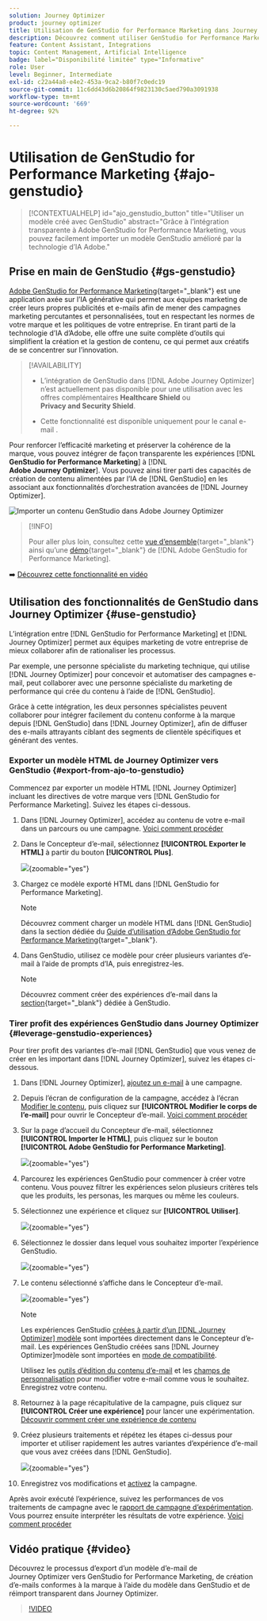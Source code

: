 ```yaml
---
solution: Journey Optimizer
product: journey optimizer
title: Utilisation de GenStudio for Performance Marketing dans Journey Optimizer
description: Découvrez comment utiliser GenStudio for Performance Marketing dans Journey Optimizer
feature: Content Assistant, Integrations
topic: Content Management, Artificial Intelligence
badge: label="Disponibilité limitée" type="Informative"
role: User
level: Beginner, Intermediate
exl-id: c22a44a8-e4e2-453a-9ca2-b80f7c0edc19
source-git-commit: 11c6dd43d6b20864f9823130c5aed790a3091938
workflow-type: tm+mt
source-wordcount: '669'
ht-degree: 92%

---
```


# Utilisation de GenStudio for Performance Marketing {#ajo-genstudio}

>[!CONTEXTUALHELP]
>id="ajo_genstudio_button"
>title="Utiliser un modèle créé avec GenStudio"
>abstract="Grâce à l’intégration transparente à Adobe GenStudio for Performance Marketing, vous pouvez facilement importer un modèle GenStudio amélioré par la technologie d’IA Adobe."

## Prise en main de GenStudio {#gs-genstudio}

[Adobe GenStudio for Performance Marketing](https://experienceleague.adobe.com/fr/docs/genstudio-for-performance-marketing/user-guide/home){target="_blank"} est une application axée sur l’IA générative qui permet aux équipes marketing de créer leurs propres publicités et e-mails afin de mener des campagnes marketing percutantes et personnalisées, tout en respectant les normes de votre marque et les politiques de votre entreprise. En tirant parti de la technologie d’IA d’Adobe, elle offre une suite complète d’outils qui simplifient la création et la gestion de contenu, ce qui permet aux créatifs de se concentrer sur l’innovation.

>[!AVAILABILITY]
>
>* L’intégration de GenStudio dans [!DNL Adobe Journey Optimizer] n’est actuellement pas disponible pour une utilisation avec les offres complémentaires **Healthcare Shield** ou **Privacy and Security Shield**.
>
>* Cette fonctionnalité est disponible uniquement pour le canal e-mail .

Pour renforcer l’efficacité marketing et préserver la cohérence de la marque, vous pouvez intégrer de façon transparente les expériences [!DNL **GenStudio for Performance Marketing**] à [!DNL **Adobe Journey Optimizer**]. Vous pouvez ainsi tirer parti des capacités de création de contenu alimentées par l’IA de [!DNL GenStudio] en les associant aux fonctionnalités d’orchestration avancées de [!DNL Journey Optimizer].

![Importer un contenu GenStudio dans Adobe Journey Optimizer](../rn/assets/do-not-localize/genstudio.gif)

>[!INFO]
>
>Pour aller plus loin, consultez cette [vue d’ensemble](https://business.adobe.com/fr/products/genstudio-for-performance-marketing.html#watch-overview){target="_blank"} ainsi qu’une [démo](https://business.adobe.com/fr/products/genstudio-for-performance-marketing.html#demo){target="_blank"} de [!DNL Adobe GenStudio for Performance Marketing].

➡️ [Découvrez cette fonctionnalité en vidéo](#video)


<!--To access the GenStudio integration in [!DNL Adobe Journey Optimizer] feature, users need to be granted the **xxx** permission. [Learn more](../administration/permissions.md)

>[!IMPORTANT]
>
>* Before starting using this capability, read out related [Guardrails and Limitations](#generative-guardrails).-->



<!--Guardrails and limitations {#genstudio-guardrails}

General guidelines for using the GenStudio integration in [!DNL Adobe Journey Optimizer] for email generation are listed below:

See if guidelines/limitations such as the ones listed [here](gs-generative.md#generative-guardrails) for AI Assistant can apply.

The following limitations apply to GenStudio integration in [!DNL Adobe Journey Optimizer]:-->

## Utilisation des fonctionnalités de GenStudio dans Journey Optimizer {#use-genstudio}

L’intégration entre [!DNL GenStudio for Performance Marketing] et [!DNL Journey Optimizer] permet aux équipes marketing de votre entreprise de mieux collaborer afin de rationaliser les processus.

Par exemple, une personne spécialiste du marketing technique, qui utilise [!DNL Journey Optimizer] pour concevoir et automatiser des campagnes e-mail, peut collaborer avec une personne spécialiste du marketing de performance qui crée du contenu à l’aide de [!DNL GenStudio].

Grâce à cette intégration, les deux personnes spécialistes peuvent collaborer pour intégrer facilement du contenu conforme à la marque depuis [!DNL GenStudio] dans [!DNL Journey Optimizer], afin de diffuser des e-mails attrayants ciblant des segments de clientèle spécifiques et générant des ventes.

### Exporter un modèle HTML de Journey Optimizer vers GenStudio {#export-from-ajo-to-genstudio}

Commencez par exporter un modèle HTML [!DNL Journey Optimizer] incluant les directives de votre marque vers [!DNL GenStudio for Performance Marketing]. Suivez les étapes ci-dessous.

1. Dans [!DNL Journey Optimizer], accédez au contenu de votre e-mail dans un parcours ou une campagne. [Voici comment procéder](../email/get-started-email-design.md#key-steps)

1. Dans le Concepteur d’e-mail, sélectionnez **[!UICONTROL Exporter le HTML]** à partir du bouton **[!UICONTROL Plus]**.

   ![](assets/genstudio-export-template.png){zoomable="yes"}

1. Chargez ce modèle exporté HTML dans [!DNL GenStudio for Performance Marketing]. <!--Make sure you detect the fields that the generative AI uses to insert content in order to create an actionable template.-->

   >[!NOTE]
   >
   >Découvrez comment charger un modèle HTML dans [!DNL GenStudio] dans la section dédiée du [Guide d’utilisation d’Adobe GenStudio for Performance Marketing](https://experienceleague.adobe.com/fr/docs/genstudio-for-performance-marketing/user-guide/content/templates/use-templates#templates-from-ajo-and-marketo){target="_blank"}.

1. Dans GenStudio, utilisez ce modèle pour créer plusieurs variantes d’e-mail à l’aide de prompts d’IA, puis enregistrez-les.

   >[!NOTE]
   >
   >Découvrez comment créer des expériences d’e-mail dans la [section](https://experienceleague.adobe.com/fr/docs/genstudio-for-performance-marketing/user-guide/create/create-email-experience){target="_blank"} dédiée à GenStudio.

### Tirer profit des expériences GenStudio dans Journey Optimizer {#leverage-genstudio-experiences}

Pour tirer profit des variantes d’e-mail [!DNL GenStudio] que vous venez de créer en les important dans [!DNL Journey Optimizer], suivez les étapes ci-dessous.

1. Dans [!DNL Journey Optimizer], [ajoutez un e-mail](../email/create-email.md) à une campagne.

1. Depuis l’écran de configuration de la campagne, accédez à l’écran [Modifier le contenu](../email/create-email.md#define-email-content), puis cliquez sur **[!UICONTROL Modifier le corps de l’e-mail]** pour ouvrir le Concepteur d’e-mail. [Voici comment procéder](../email/get-started-email-design.md#key-steps)

1. Sur la page d’accueil du Concepteur d’e-mail, sélectionnez **[!UICONTROL Importer le HTML]**, puis cliquez sur le bouton **[!UICONTROL Adobe GenStudio for Performance Marketing]**.

   ![](assets/genstudio-pem-import-email.png){zoomable="yes"}

1. Parcourez les expériences GenStudio pour commencer à créer votre contenu. Vous pouvez filtrer les expériences selon plusieurs critères tels que les produits, les personas, les marques ou même les couleurs.

   <!--![](assets/genstudio-filter-experiences.png){zoomable="yes"}-->

1. Sélectionnez une expérience et cliquez sur **[!UICONTROL Utiliser]**.

   ![](assets/genstudio-use-experience.png){zoomable="yes"}

1. Sélectionnez le dossier dans lequel vous souhaitez importer l’expérience GenStudio.

   ![](assets/genstudio-choose-destination.png){zoomable="yes"}

1. Le contenu sélectionné s’affiche dans le Concepteur d’e-mail.

   ![](assets/genstudio-email-content.png){zoomable="yes"}

   >[!NOTE]
   >
   >Les expériences GenStudio [créées à partir d’un  [!DNL Journey Optimizer] modèle](#export-from-ajo-to-genstudio) sont importées directement dans le Concepteur d’e-mail. Les expériences GenStudio créées sans [!DNL Journey Optimizer]modèle sont importées en [mode de compatibilité](../email/existing-content.md).

   Utilisez les [outils d’édition du contenu d’e-mail](../email/content-from-scratch.md) et les [champs de personnalisation](../personalization/personalize.md) pour modifier votre e-mail comme vous le souhaitez. Enregistrez votre contenu.

1. Retournez à la page récapitulative de la campagne, puis cliquez sur **[!UICONTROL Créer une expérience]** pour lancer une expérimentation. [Découvrir comment créer une expérience de contenu](../content-management/content-experiment.md)

   <!--![](assets/genstudio-create-experiment.png){zoomable="yes"}-->

1. Créez plusieurs traitements et répétez les étapes ci-dessus pour importer et utiliser rapidement les autres variantes d’expérience d’e-mail que vous avez créées dans [!DNL GenStudio].

   ![](assets/genstudio-define-treatments.png){zoomable="yes"}

1. Enregistrez vos modifications et [activez](../campaigns/review-activate-campaign.md) la campagne.

Après avoir exécuté l’expérience, suivez les performances de vos traitements de campagne avec le [rapport de campagne d’expérimentation](../reports/campaign-global-report-cja-experimentation.md). Vous pourrez ensuite interpréter les résultats de votre expérience. [Voici comment procéder](../content-management/get-started-experiment.md#interpret-results)

## Vidéo pratique {#video}

Découvrez le processus d’export d’un modèle d’e-mail de Journey Optimizer vers GenStudio for Performance Marketing, de création d’e-mails conformes à la marque à l’aide du modèle dans GenStudio et de réimport transparent dans Journey Optimizer.

>[!VIDEO](https://video.tv.adobe.com/v/3456051/?quality=12&captions=fre_fr)